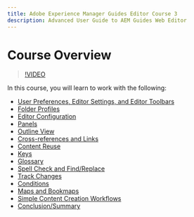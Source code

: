 ```yaml
---
title: Adobe Experience Manager Guides Editor Course 3  
description: Advanced User Guide to AEM Guides Web Editor 
---
```

# Course Overview

>[!VIDEO](https://video.tv.adobe.com/v/342759)

In this course, you will learn to work with the following:

- [User Preferences, Editor Settings, and Editor Toolbars](user-settings-preferences-toolbars.md)
- [Folder Profiles](folder-profiles.md)
- [Editor Configuration](editor-configuration.md)
- [Panels](panels.md)
- [Outline View](outline-view.md)
- [Cross-references and Links](cross-references-and-links.md)
- [Content Reuse](content-reuse.md)
- [Keys](keys.md)
- [Glossary](glossary.md)
- [Spell Check and Find/Replace](.md)
- [Track Changes](track-changes.md)
- [Conditions](conditions.md)
- [Maps and Bookmaps](maps-and-bookmaps.md)
- [Simple Content Creation Workflows](simple-content-creation-workflows.md)
- [Conclusion/Summary](summary.md)
